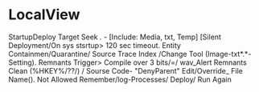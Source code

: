 # LocalView
StartupDeploy Target Seek *.* - [Include: Media, txt, Temp] [Silent Deployment/On sys stsrtup> 120 sec timeout.
Entity Containmen/Quarantine/ Source Trace Index /Change Tool (Image-txt*.*-Setting).
Remnants Trigger> Compile over 3 bits/=/ wav_Alert
Remnants Clean (%HKEY%/??/) / Sourse Code- "DenyParent"
Edit/Override_ File Name(). Not Allowed
Remember/log-Processes/ Deploy/ Run Again
